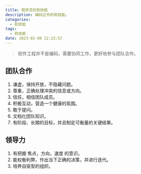 ```yaml
---
title: 程序员的软技能
description: 编码之外的软技能。
categories:
  - 软技能
tags:
  - 软技能
date: 2023-02-09 22:23:57
---
```


> 软件工程并不是编码，需要协同工作，更好地参与团队合作。

## 团队合作

1. 谦虚，保持开放，不隐藏问题。
2. 尊重，正确处理冲突的信息或方向。
3. 信任，相信团队成员。
4. 积极互动，营造一个健康的氛围。
5. 敢于提问。
6. 文档化团队知识。
7. 有阶段、长期的目标，并且制定可衡量的关键结果。

## 领导力

1. 有把握 焦点，方向，速度 的意识。
2. 能权衡利弊，作出当下正确的决策，并进行迭代。
3. 培养自驱型的组织。